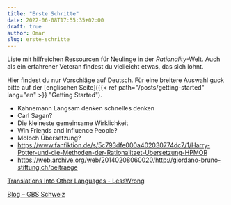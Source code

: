 ```yaml
---
title: "Erste Schritte"
date: 2022-06-08T17:55:35+02:00
draft: true
author: Omar
slug: erste-schritte
---
```


Liste mit hilfreichen Ressourcen für Neulinge in der _Rationality_-Welt.  Auch
als ein erfahrener Veteran findest du vielleicht etwas, das sich lohnt.

<!--more-->

Hier findest du nur Vorschläge auf Deutsch. Für eine breitere Auswahl guck
bitte auf der
[englischen Seite]({{< ref path="/posts/getting-started" lang="en" >}} "Getting Started").


* Kahnemann Langsam denken schnelles denken
* Carl Sagan?
* Die kleineste gemeinsame Wirklichkeit
* Win Friends and Influence People?
* Moloch Übersetzung?
* https://www.fanfiktion.de/s/5c793dfe000a402030774dc7/1/Harry-Potter-und-die-Methoden-der-Rationalitaet-Ubersetzung-HPMOR
* https://web.archive.org/web/20140208060020/http://giordano-bruno-stiftung.ch/beitraege

[Translations Into Other Languages - LessWrong](https://www.lesswrong.com/tag/translations-into-other-languages )

[Blog – GBS Schweiz](https://gbs-schweiz.org/blog/index.html )
